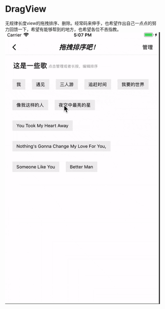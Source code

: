 # DragView
无规律长度view的拖拽排序、删除。经常码来伸手，也希望作出自己一点点的努力回馈一下，希望有能够帮到的地方，也希望各位不吝指教。
![image](https://github.com/Who-Tan/DragView/blob/master/DragView/icon/dragDemo.gif)
